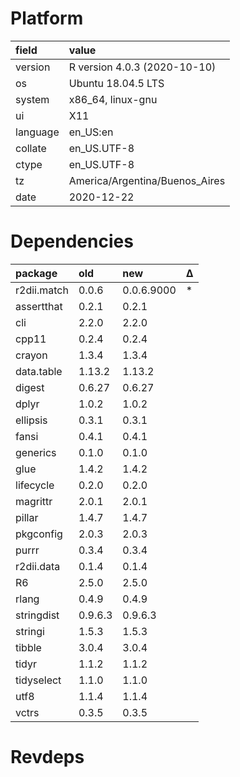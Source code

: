 # Platform

|field    |value                          |
|:--------|:------------------------------|
|version  |R version 4.0.3 (2020-10-10)   |
|os       |Ubuntu 18.04.5 LTS             |
|system   |x86_64, linux-gnu              |
|ui       |X11                            |
|language |en_US:en                       |
|collate  |en_US.UTF-8                    |
|ctype    |en_US.UTF-8                    |
|tz       |America/Argentina/Buenos_Aires |
|date     |2020-12-22                     |

# Dependencies

|package     |old     |new        |Δ  |
|:-----------|:-------|:----------|:--|
|r2dii.match |0.0.6   |0.0.6.9000 |*  |
|assertthat  |0.2.1   |0.2.1      |   |
|cli         |2.2.0   |2.2.0      |   |
|cpp11       |0.2.4   |0.2.4      |   |
|crayon      |1.3.4   |1.3.4      |   |
|data.table  |1.13.2  |1.13.2     |   |
|digest      |0.6.27  |0.6.27     |   |
|dplyr       |1.0.2   |1.0.2      |   |
|ellipsis    |0.3.1   |0.3.1      |   |
|fansi       |0.4.1   |0.4.1      |   |
|generics    |0.1.0   |0.1.0      |   |
|glue        |1.4.2   |1.4.2      |   |
|lifecycle   |0.2.0   |0.2.0      |   |
|magrittr    |2.0.1   |2.0.1      |   |
|pillar      |1.4.7   |1.4.7      |   |
|pkgconfig   |2.0.3   |2.0.3      |   |
|purrr       |0.3.4   |0.3.4      |   |
|r2dii.data  |0.1.4   |0.1.4      |   |
|R6          |2.5.0   |2.5.0      |   |
|rlang       |0.4.9   |0.4.9      |   |
|stringdist  |0.9.6.3 |0.9.6.3    |   |
|stringi     |1.5.3   |1.5.3      |   |
|tibble      |3.0.4   |3.0.4      |   |
|tidyr       |1.1.2   |1.1.2      |   |
|tidyselect  |1.1.0   |1.1.0      |   |
|utf8        |1.1.4   |1.1.4      |   |
|vctrs       |0.3.5   |0.3.5      |   |

# Revdeps


